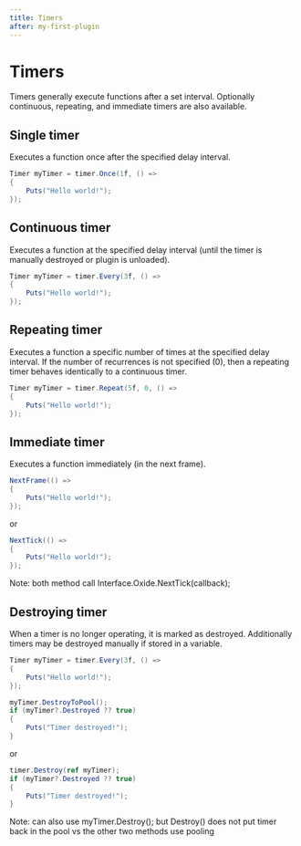 ```yaml
---
title: Timers
after: my-first-plugin
---
```

# Timers

Timers generally execute functions after a set interval. Optionally continuous, repeating, and immediate timers are also available.

## Single timer
Executes a function once after the specified delay interval.
```csharp
Timer myTimer = timer.Once(1f, () =>
{
    Puts("Hello world!");
});
```
## Continuous timer

Executes a function at the specified delay interval (until the timer is manually destroyed or plugin is unloaded).
```csharp
Timer myTimer = timer.Every(3f, () =>
{
    Puts("Hello world!");
});
```
## Repeating timer

Executes a function a specific number of times at the specified delay interval. If the number of recurrences is not specified (0), then a repeating timer behaves identically to a continuous timer.
```csharp
Timer myTimer = timer.Repeat(5f, 0, () =>
{
    Puts("Hello world!");
});
```
## Immediate timer

Executes a function immediately (in the next frame).
```csharp
NextFrame(() =>
{
    Puts("Hello world!");
});
```
or
```csharp
NextTick(() =>
{
    Puts("Hello world!");
});
```
Note: both method call Interface.Oxide.NextTick(callback);
## Destroying timer

When a timer is no longer operating, it is marked as destroyed. Additionally timers may be destroyed manually if stored in a variable.
```csharp
Timer myTimer = timer.Every(3f, () =>
{
    Puts("Hello world!");
});
```
```csharp
myTimer.DestroyToPool();
if (myTimer?.Destroyed ?? true)
{
    Puts("Timer destroyed!");
}
```
or
```csharp
timer.Destroy(ref myTimer);
if (myTimer?.Destroyed ?? true)
{
    Puts("Timer destroyed!");
}
```
Note: can also use myTimer.Destroy();  but Destroy() does not put timer back in the pool vs the other two methods use pooling